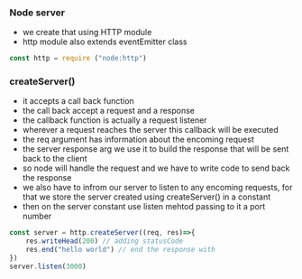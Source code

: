 ### Node server
- we create that using HTTP module
- http module also extends eventEmitter class
```js
const http = require ("node:http")
```
### createServer()
- it accepts a call back function
- the call back accept a request and a response
- the callback function is actually a request listener
- wherever a request reaches the server this callback will be executed
- the req argument has information about the encoming request
- the server response arg we use it to build the response that will be sent back to the client
- so node will handle the request and we have to write code to send back the response
- we also have to infrom our server to listen to any encoming requests, for that we store the server created using createServer() in a constant
- then on the server constant use listen mehtod passing to it a port number
```js
const server = http.createServer((req, res)=>{
    res.writeHead(200) // adding statusCode
    res.end("hello world") // end the response with
})
server.listen(3000)
```
